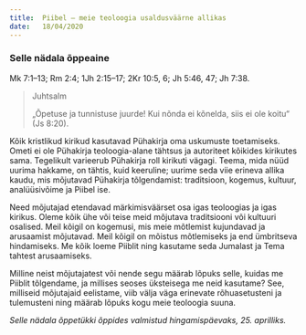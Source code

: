 ```yaml
---
title:  Piibel – meie teoloogia usaldusväärne allikas
date:   18/04/2020
---
```


### Selle nädala õppeaine
Mk 7:1–13; Rm 2:4; 1Jh 2:15–17; 2Kr 10:5, 6; Jh 5:46, 47; Jh 7:38.

> <p>Juhtsalm</p>
> „Õpetuse ja tunnistuse juurde! Kui nõnda ei kõnelda, siis ei ole koitu“ (Js 8:20).

Kõik kristlikud kirikud kasutavad Pühakirja oma uskumuste toetamiseks. Ometi ei ole Pühakirja teoloogia-alane tähtsus ja autoriteet kõikides kirikutes sama. Tegelikult varieerub Pühakirja roll kirikuti vägagi. Teema, mida nüüd uurima hakkame, on tähtis, kuid keeruline; uurime seda viie erineva allika kaudu, mis mõjutavad Pühakirja tõlgendamist: traditsioon, kogemus, kultuur, analüüsivõime ja Piibel ise.

Need mõjutajad etendavad märkimisväärset osa igas teoloogias ja igas kirikus. Oleme kõik ühe või teise meid mõjutava traditsiooni või kultuuri osalised. Meil kõigil on kogemusi, mis meie mõtlemist kujundavad ja arusaamist mõjutavad. Meil kõigil on mõistus mõtlemiseks ja end ümbritseva hindamiseks. Me kõik loeme Piiblit ning kasutame seda Jumalast ja Tema tahtest arusaamiseks.

Milline neist mõjutajatest või nende segu määrab lõpuks selle, kuidas me Piiblit tõlgendame, ja millises seoses üksteisega me neid kasutame? See, milliseid mõjutajaid eelistame, viib välja väga erinevate rõhuasetusteni ja tulemusteni ning määrab lõpuks kogu meie teoloogia suuna.

_Selle nädala õppetükki õppides valmistud hingamispäevaks, 25. aprilliks._
